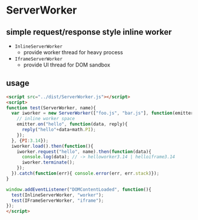 # ServerWorker
## simple request/response style inline worker

* `InlineServerWorker`
  - provide worker thread for heavy process
* `IframeServerWorker`
  - provide UI thread for DOM sandbox


## usage

```html
<script src="../dist/ServerWorker.js"></script>
<script>
function test(ServerWorker, name){
  var iworker = new ServerWorker(["foo.js", "bar.js"], function(emitter, math){
    // inline worker space
    emitter.on("hello", function(data, reply){
      reply("hello"+data+math.PI);
    });
  }, {PI:3.14});
  iworker.load().then(function(){
    iworker.request("hello", name).then(function(data){
      console.log(data); // -> helloworker3.14 | helloiframe3.14
      iworker.terminate();
    });
  }).catch(function(err){ console.error(err, err.stack)});
}

window.addEventListener("DOMContentLoaded", function(){
  test(InlineServerWorker, "worker");
  test(IFrameServerWorker, "iframe");
});
</script>

```
